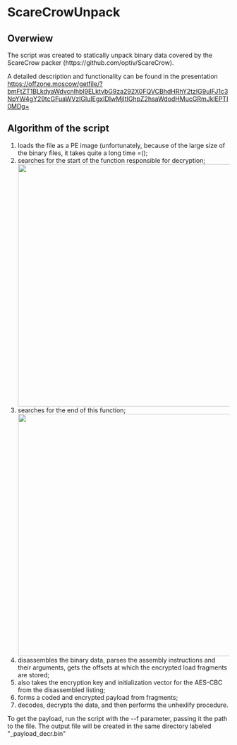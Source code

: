 # ScareCrowUnpack
<h2>Overwiew</h2>
The script was created to statically unpack binary data covered by the ScareCrow packer (https://github.com/optiv/ScareCrow). 

A detailed description and functionality can be found in the presentation https://offzone.moscow/getfile/?bmFtZT1BLkdyaWdvcnlhbl9ELktvbG9za292X0FQVCBhdHRhY2tzIG9uIFJ1c3NpYW4gY29tcGFuaWVzIGluIEgxIDIwMjItIGhpZ2hsaWdodHMucGRmJklEPTI0MDg=

<h2>Algorithm of the script</h2>
<ol>
<li>loads the file as a PE image (unfortunately, because of the large size of the binary files, it takes quite a long time =();</li>
<li>searches for the start of the function responsible for decryption;</li>
<a target="_blank" rel="noopener noreferrer" href="/edb88320h/ScareCrowUnpack/blob/main/images/start.png"><img src="/edb88320h/ScareCrowUnpack/blob/main/images/start.png" width="600" height="550" data-animated-image="" style="max-width: 100%;"></a>
<li>searches for the end of this function;</li>
<a target="_blank" rel="noopener noreferrer" href="/edb88320h/ScareCrowUnpack/blob/main/images/end.png"><img src="/edb88320h/ScareCrowUnpack/blob/main/images/end.png" width="600" height="550" data-animated-image="" style="max-width: 100%;"></a>
<li>disassembles the binary data, parses the assembly instructions and their arguments, gets the offsets at which the encrypted load fragments are stored;</li>
<li>also takes the encryption key and initialization vector for the AES-CBC from the disassembled listing;</li>
<li>forms a coded and encrypted payload from fragments;</li>
<li>decodes, decrypts the data, and then performs the unhexlify procedure.</li>
</ol>

To get the payload, run the script with the --f parameter, passing it the path to the file. The output file will be created in the same directory labeled "_payload_decr.bin"

